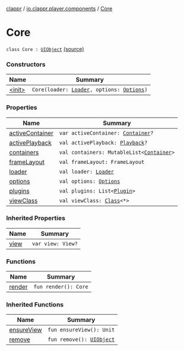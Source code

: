 [clappr](../../index.md) / [io.clappr.player.components](../index.md) / [Core](.)

# Core

`class Core : `[`UIObject`](../../io.clappr.player.base/-u-i-object/index.md) [(source)](https://github.com/clappr/clappr-android/tree/dev/clappr/src/main/kotlin/io/clappr/player/components/Core.kt#L13)

### Constructors

| Name | Summary |
|---|---|
| [&lt;init&gt;](-init-.md) | `Core(loader: `[`Loader`](../../io.clappr.player.plugin/-loader/index.md)`, options: `[`Options`](../../io.clappr.player.base/-options/index.md)`)` |

### Properties

| Name | Summary |
|---|---|
| [activeContainer](active-container.md) | `var activeContainer: `[`Container`](../-container/index.md)`?` |
| [activePlayback](active-playback.md) | `val activePlayback: `[`Playback`](../-playback/index.md)`?` |
| [containers](containers.md) | `val containers: MutableList<`[`Container`](../-container/index.md)`>` |
| [frameLayout](frame-layout.md) | `val frameLayout: FrameLayout` |
| [loader](loader.md) | `val loader: `[`Loader`](../../io.clappr.player.plugin/-loader/index.md) |
| [options](options.md) | `val options: `[`Options`](../../io.clappr.player.base/-options/index.md) |
| [plugins](plugins.md) | `val plugins: List<`[`Plugin`](../../io.clappr.player.plugin/-plugin/index.md)`>` |
| [viewClass](view-class.md) | `val viewClass: `[`Class`](http://docs.oracle.com/javase/6/docs/api/java/lang/Class.html)`<*>` |

### Inherited Properties

| Name | Summary |
|---|---|
| [view](../../io.clappr.player.base/-u-i-object/view.md) | `var view: View?` |

### Functions

| Name | Summary |
|---|---|
| [render](render.md) | `fun render(): Core` |

### Inherited Functions

| Name | Summary |
|---|---|
| [ensureView](../../io.clappr.player.base/-u-i-object/ensure-view.md) | `fun ensureView(): Unit` |
| [remove](../../io.clappr.player.base/-u-i-object/remove.md) | `fun remove(): `[`UIObject`](../../io.clappr.player.base/-u-i-object/index.md) |

